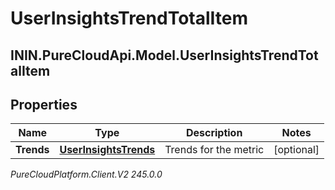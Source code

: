 # UserInsightsTrendTotalItem

## ININ.PureCloudApi.Model.UserInsightsTrendTotalItem

## Properties

|Name | Type | Description | Notes|
|------------ | ------------- | ------------- | -------------|
| **Trends** | [**UserInsightsTrends**](UserInsightsTrends) | Trends for the metric | [optional] |



_PureCloudPlatform.Client.V2 245.0.0_
